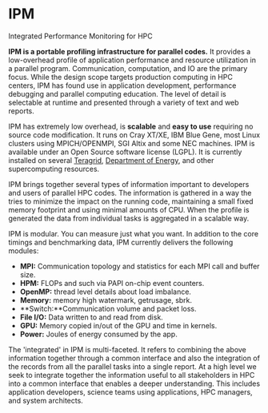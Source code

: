 IPM 
===

Integrated Performance Monitoring for HPC


**IPM is a portable profiling infrastructure for parallel codes.** It provides a low-overhead profile of application performance and resource utilization in a parallel program. Communication, computation, and IO are the primary focus. While the design scope targets production computing in HPC centers, IPM has found use in application development, performance debugging and parallel computing education. The level of detail is selectable at runtime and presented through a variety of text and web reports.

IPM has extremely low overhead, is **scalable** and **easy to use** requiring no source code modification. It runs on Cray XT/XE, IBM Blue Gene, most Linux clusters using MPICH/OPENMPI, SGI Altix and some NEC machines. IPM is available under an Open Source software license (LGPL). It is currently installed on several [Teragrid][], [Department of Energy][], and other supercomputing resources. 

[teragrid]: https://www.teragrid.org/
[department of energy]: http://www.nersc.gov

IPM brings together several types of information important to developers and users of parallel HPC codes. The information is gathered in a way the tries to minimize the impact on the running code, maintaining a small fixed memory footprint and using minimal amounts of CPU. When the profile is generated the data from individual tasks is aggregated in a scalable way.


IPM is modular. You can measure just what you want. In addition to the core timings and benchmarking data, IPM currently delivers the following modules:

  *   **MPI:** Communication topology and statistics for each MPI call and buffer size. 
  *   **HPM:** FLOPs and such via PAPI on-chip event counters.
  *   **OpenMP:** thread level details about load imbalance. 
  *   **Memory:** memory high watermark, getrusage, sbrk. 
  *   **Switch:**Communication volume and packet loss.
  *   **File I/O:** Data written to and read from disk.
  *   **GPU:** Memory copied in/out of the GPU and time in kernels.
  *   **Power:** Joules of energy consumed by the app. 
  
The 'integrated' in IPM is multi-faceted. It refers to combining the above information together through a common interface and also the integration of the records from all the parallel tasks into a single report. At a high level we seek to integrate together the information useful to all stakeholders in HPC into a common interface that enables a deeper understanding. This includes application developers, science teams using applications, HPC managers, and system architects.
